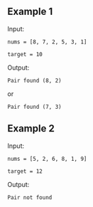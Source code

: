 ## Example 1
Input:

    nums = [8, 7, 2, 5, 3, 1]

    target = 10 

Output: 

    Pair found (8, 2)

or

    Pair found (7, 3)


## Example 2

Input: 

    nums = [5, 2, 6, 8, 1, 9]

    target = 12 

Output:

    Pair not found